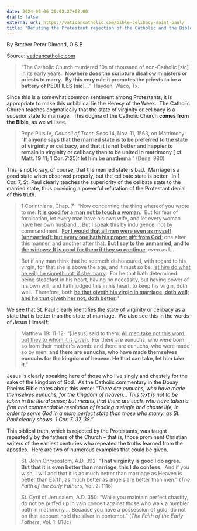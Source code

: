```yaml
---
date: 2024-09-06 20:02:27+02:00
draft: false
external_url: https://vaticancatholic.com/bible-celibacy-saint-paul/
title: "Refuting the Protestant rejection of the Catholic and the Bible\u2019s teaching"
---
```





By Brother Peter Dimond, O.S.B.

Source: [vaticancatholic.com](https://vaticancatholic.com/bible-celibacy-saint-paul/)

<blockquote>
<p>“The Catholic Church murdered 10s of thousand of non-Catholic [sic] in its early years.  <strong>Nowhere does the scripture disallow ministers or priests to marry</strong>.  <strong>By this very rule it promotes the priests to be a battery of PEDIFILES [sic]</strong>…”  Hayden, Waco, Tx.</p>
</blockquote>
<p>Since this is a somewhat common sentiment among Protestants, it is appropriate to make this unbiblical lie the Heresy of the Week.  The Catholic Church teaches dogmatically that the state of virginity or celibacy is a superior state to marriage.  This dogma of the Catholic Church <strong>comes from the Bible</strong>, as we will see.</p>

<blockquote>
<p>Pope Pius IV<em>, Council of Trent</em>, Sess 14, Nov. 11, 1563, on Matrimony: “<strong>If anyone says that the married state is to be preferred to the state of virginity or celibacy, and that it is not better and happier to remain in virginity or celibacy than to be united in matrimony [ cf. Matt. 19:11; 1 Cor. 7:25): let him be anathema</strong>.” (Denz. 980)</p>
</blockquote>
<p>This is not to say, of course, that the married state is bad.  Marriage is a good state when observed properly, but the celibate state is better.  In 1 Cor. 7, St. Paul clearly teaches the superiority of the celibate state to the married state, thus providing a powerful refutation of the Protestant denial of this truth.</p>

<blockquote>
<p>1 Corinthians, Chap. 7- “Now concerning the thing whereof you wrote to me: <strong><span style="text-decoration: underline;">It is good for a man not to touch a woman</span></strong>.  But for fear of fornication, let every man have his own wife, and let every woman have her own husband… But I speak this by indulgence, not by commandment.  <strong><span style="text-decoration: underline;">For I would that all men were even as myself [unmarried]: but every one hath his proper gift from God</span></strong>; one after this manner, and another after that. <strong><span style="text-decoration: underline;">But I say to the unmarried, and to the widows: It is good for them if they so continue</span></strong>, even as I…</p>
<p>But if any man think that he seemeth dishonoured, with regard to his virgin, for that she is above the age, and it must so be: <span style="text-decoration: underline;">let him do what he will; he sinneth not, if she marry</span>.  For he that hath determined being steadfast in his heart, having no necessity, but having power of his own will; and hath judged this in his heart, to keep his virgin, doth well.  Therefore, both <strong><span style="text-decoration: underline;">he that giveth his virgin in marriage, doth well; and he that giveth her not, doth better.</span>”</strong></p>
</blockquote>
<p>We see that St. Paul clearly identifies the state of virginity or celibacy as a state that is better than the state of marriage.  We also see this in the words of Jesus Himself:</p>

<blockquote>
<p>Matthew 19: 11-12- “[Jesus] said to them: <span style="text-decoration: underline;">All men take not this word, but they to whom it is given</span>.  For there are eunuchs, who were born so from their mother's womb: and there are eunuchs, who were made so by men: <strong>and there are eunuchs, who have made themselves eunuchs for the kingdom of heaven. He that can take, let him take it</strong>.”</p>
</blockquote>
<p>Jesus is clearly speaking here of those who live singly and chastely for the sake of the kingdom of God.  As the Catholic commentary in the Douay Rheims Bible notes about this verse: “<em>There are eunuchs, who have made themselves eunuchs, for the kingdom of heaven...</em><em> This text is not to be taken in the literal sense; but means, that there are such, who have taken a firm and commendable resolution of leading a single and chaste life, in order to serve God in a more perfect state than those who marry: as St. Paul clearly shows. 1 Cor. 7. 37, 38.”</em></p>
<p>This biblical truth, which is rejected by the Protestants, was taught repeatedly by the fathers of the Church – that is, those prominent Christian writers of the earliest centuries who repeated the truths learned from the apostles.  Here are two of numerous examples that could be given.</p>

<blockquote>
<p>St. John Chrysostom, A.D. 392: “<strong>That virginity is good I do agree.  But that it is even better than marriage, this I do confess.</strong>  And if you wish, I will add that it is as much better than marriage as Heaven is better than Earth, as much better as angels are better than men.” (<em>The Faith of the Early Fathers</em>, Vol. 2: 1116)</p>
<p>St. Cyril of Jerusalem, A.D. 350: “While you maintain perfect chastity, do not be puffed up in vain conceit against those who walk a humbler path in matrimony…. Because you have a possession of gold, do not on that account hold the silver in contempt.” (<em>The Faith of the </em><em>Early </em><em>Fathers</em>, Vol. 1: 818c)</p>
</blockquote>
